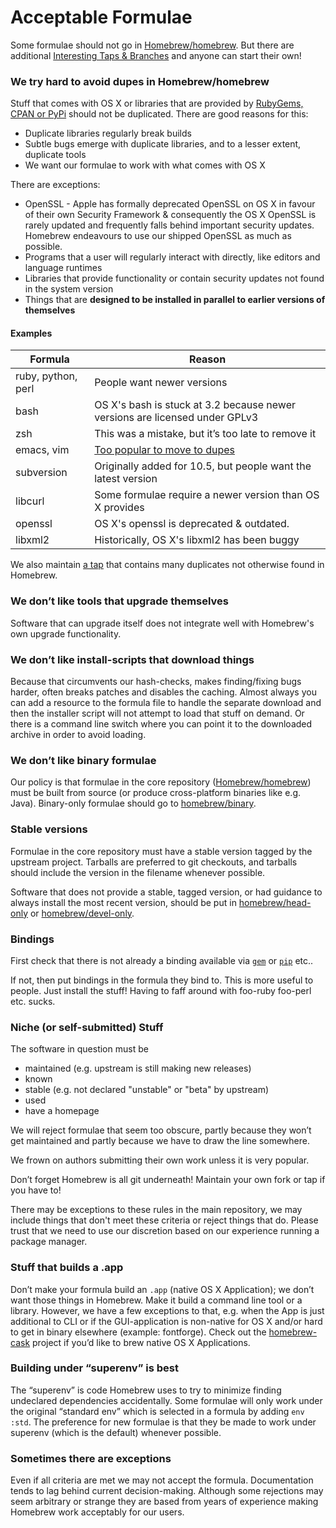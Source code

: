 # Acceptable Formulae
Some formulae should not go in
[Homebrew/homebrew](https://github.com/Homebrew/homebrew). But there are
additional [Interesting Taps & Branches](Interesting-Taps-&-Branches.md) and anyone can start their
own!

### We try hard to avoid dupes in Homebrew/homebrew
Stuff that comes with OS X or libraries that are provided by
[RubyGems, CPAN or PyPi](Gems,-Eggs-and-Perl-Modules.md)
should not be duplicated. There are good reasons for this:

* Duplicate libraries regularly break builds
* Subtle bugs emerge with duplicate libraries, and to a lesser extent,
duplicate tools
* We want our formulae to work with what comes with OS X

There are exceptions:

* OpenSSL - Apple has formally deprecated OpenSSL on OS X in favour of their own Security Framework
  & consequently the OS X OpenSSL is rarely updated and frequently falls behind important security updates.
  Homebrew endeavours to use our shipped OpenSSL as much
   as possible.
* Programs that a user will regularly interact with directly, like editors and
  language runtimes
* Libraries that provide functionality or contain security updates not found in
  the system version
* Things that are **designed to be installed in parallel to earlier versions of
  themselves**

#### Examples

  Formula         | Reason
  ---             | ---
  ruby, python, perl    | People want newer versions
  bash            | OS X's bash is stuck at 3.2 because newer versions are licensed under GPLv3
  zsh             | This was a mistake, but it’s too late to remove it
  emacs, vim      | [Too popular to move to dupes](https://github.com/Homebrew/homebrew/pull/21594#issuecomment-21968819)
  subversion      | Originally added for 10.5, but people want the latest version
  libcurl         | Some formulae require a newer version than OS X provides
  openssl         | OS X's openssl is deprecated & outdated.
  libxml2         | Historically, OS X's libxml2 has been buggy

We also maintain [a tap](https://github.com/Homebrew/homebrew-dupes) that
contains many duplicates not otherwise found in Homebrew.

### We don’t like tools that upgrade themselves
Software that can upgrade itself does not integrate well with Homebrew's own
upgrade functionality.

### We don’t like install-scripts that download things
Because that circumvents our hash-checks, makes finding/fixing bugs
harder, often breaks patches and disables the caching. Almost always you
can add a resource to the formula file to handle the
separate download and then the installer script will not attempt to load
that stuff on demand. Or there is a command line switch where you can
point it to the downloaded archive in order to avoid loading.

### We don’t like binary formulae
Our policy is that formulae in the core repository
([Homebrew/homebrew](https://github.com/Homebrew/homebrew)) must be built
from source (or produce cross-platform binaries like e.g. Java). Binary-only
formulae should go to [homebrew/binary](https://github.com/Homebrew/homebrew-binary).

### Stable versions
Formulae in the core repository must have a stable version tagged by
the upstream project. Tarballs are preferred to git checkouts, and
tarballs should include the version in the filename whenever possible.

Software that does not provide a stable, tagged version, or had guidance to
always install the most recent version, should be put in
[homebrew/head-only](https://github.com/Homebrew/homebrew-head-only) or [homebrew/devel-only](https://github.com/Homebrew/homebrew-devel-only).

### Bindings
First check that there is not already a binding available via
[`gem`](https://rubygems.org/) or [`pip`](http://www.pip-installer.org/)
etc..

If not, then put bindings in the formula they bind to. This is more
useful to people. Just install the stuff! Having to faff around with
foo-ruby foo-perl etc. sucks.

### Niche (or self-submitted) Stuff<a name="Niche_Stuff"></a>
The software in question must be
* maintained (e.g. upstream is still making new releases)
* known
* stable (e.g. not declared "unstable" or "beta" by upstream)
* used
* have a homepage

We will reject formulae that seem too obscure, partly because they won’t
get maintained and partly because we have to draw the line somewhere.

We frown on authors submitting their own work unless it is very popular.

Don’t forget Homebrew is all git underneath! Maintain your own fork or
tap if you have to!

There may be exceptions to these rules in the main repository, we may
include things that don't meet these criteria or reject things that do.
Please trust that we need to use our discretion based on our experience
running a package manager.

### Stuff that builds a .app
Don’t make your formula build an `.app` (native OS X Application); we
don’t want those things in Homebrew. Make it build a command line tool
or a library. However, we have a few exceptions to that, e.g. when the
App is just additional to CLI or if the GUI-application is non-native
for OS X and/or hard to get in binary elsewhere (example: fontforge).
Check out the [homebrew-cask](https://github.com/caskroom/homebrew-cask)
project if you’d like to brew native OS X Applications.

### Building under “superenv” is best
The “superenv” is code Homebrew uses to try to minimize finding
undeclared dependencies accidentally. Some formulae will only work under
the original “standard env” which is selected in a formula by adding
`env :std`. The preference for new formulae is that they be made to
work under superenv (which is the default) whenever possible.

### Sometimes there are exceptions
Even if all criteria are met we may not accept the formula.
Documentation tends to lag behind current decision-making. Although some
rejections may seem arbitrary or strange they are based from years of
experience making Homebrew work acceptably for our users.
